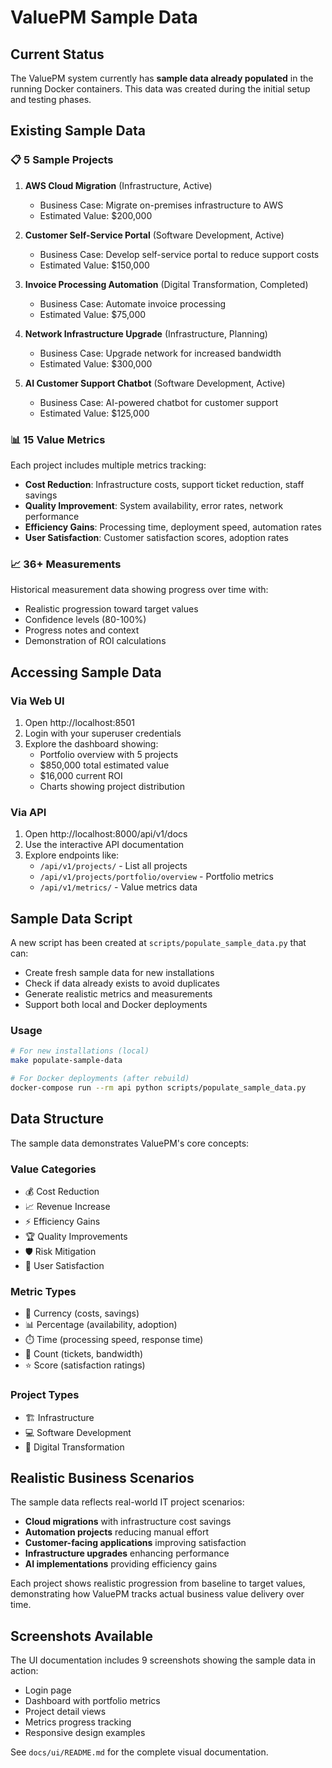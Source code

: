 # ValuePM Sample Data

## Current Status

The ValuePM system currently has **sample data already populated** in the running Docker containers. This data was created during the initial setup and testing phases.

## Existing Sample Data

### 📋 **5 Sample Projects**
1. **AWS Cloud Migration** (Infrastructure, Active)
   - Business Case: Migrate on-premises infrastructure to AWS
   - Estimated Value: $200,000

2. **Customer Self-Service Portal** (Software Development, Active)
   - Business Case: Develop self-service portal to reduce support costs
   - Estimated Value: $150,000

3. **Invoice Processing Automation** (Digital Transformation, Completed)
   - Business Case: Automate invoice processing
   - Estimated Value: $75,000

4. **Network Infrastructure Upgrade** (Infrastructure, Planning)
   - Business Case: Upgrade network for increased bandwidth
   - Estimated Value: $300,000

5. **AI Customer Support Chatbot** (Software Development, Active)
   - Business Case: AI-powered chatbot for customer support
   - Estimated Value: $125,000

### 📊 **15 Value Metrics**
Each project includes multiple metrics tracking:
- **Cost Reduction**: Infrastructure costs, support ticket reduction, staff savings
- **Quality Improvement**: System availability, error rates, network performance
- **Efficiency Gains**: Processing time, deployment speed, automation rates
- **User Satisfaction**: Customer satisfaction scores, adoption rates

### 📈 **36+ Measurements**
Historical measurement data showing progress over time with:
- Realistic progression toward target values
- Confidence levels (80-100%)
- Progress notes and context
- Demonstration of ROI calculations

## Accessing Sample Data

### Via Web UI
1. Open http://localhost:8501
2. Login with your superuser credentials
3. Explore the dashboard showing:
   - Portfolio overview with 5 projects
   - $850,000 total estimated value
   - $16,000 current ROI
   - Charts showing project distribution

### Via API
1. Open http://localhost:8000/api/v1/docs
2. Use the interactive API documentation
3. Explore endpoints like:
   - `/api/v1/projects/` - List all projects
   - `/api/v1/projects/portfolio/overview` - Portfolio metrics
   - `/api/v1/metrics/` - Value metrics data

## Sample Data Script

A new script has been created at `scripts/populate_sample_data.py` that can:
- Create fresh sample data for new installations
- Check if data already exists to avoid duplicates
- Generate realistic metrics and measurements
- Support both local and Docker deployments

### Usage
```bash
# For new installations (local)
make populate-sample-data

# For Docker deployments (after rebuild)
docker-compose run --rm api python scripts/populate_sample_data.py
```

## Data Structure

The sample data demonstrates ValuePM's core concepts:

### **Value Categories**
- 💰 Cost Reduction
- 📈 Revenue Increase  
- ⚡ Efficiency Gains
- 🏆 Quality Improvements
- 🛡️ Risk Mitigation
- 👥 User Satisfaction

### **Metric Types**
- 💱 Currency (costs, savings)
- 📊 Percentage (availability, adoption)
- ⏱️ Time (processing speed, response time)
- 🔢 Count (tickets, bandwidth)
- ⭐ Score (satisfaction ratings)

### **Project Types**
- 🏗️ Infrastructure
- 💻 Software Development
- 🔄 Digital Transformation

## Realistic Business Scenarios

The sample data reflects real-world IT project scenarios:
- **Cloud migrations** with infrastructure cost savings
- **Automation projects** reducing manual effort
- **Customer-facing applications** improving satisfaction
- **Infrastructure upgrades** enhancing performance
- **AI implementations** providing efficiency gains

Each project shows realistic progression from baseline to target values, demonstrating how ValuePM tracks actual business value delivery over time.

## Screenshots Available

The UI documentation includes 9 screenshots showing the sample data in action:
- Login page
- Dashboard with portfolio metrics
- Project detail views
- Metrics progress tracking
- Responsive design examples

See `docs/ui/README.md` for the complete visual documentation.